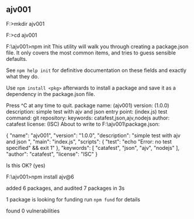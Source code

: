 ## ajv001

F:\>mkdir ajv001

F:\>cd ajv001

F:\ajv001>npm init
This utility will walk you through creating a package.json file.
It only covers the most common items, and tries to guess sensible defaults.

See `npm help init` for definitive documentation on these fields
and exactly what they do.

Use `npm install <pkg>` afterwards to install a package and
save it as a dependency in the package.json file.

Press ^C at any time to quit.
package name: (ajv001)
version: (1.0.0)
description: simple test with ajv and json 
entry point: (index.js)
test command:
git repository:
keywords: catafest,json,ajv,nodejs
author: catafest
license: (ISC)
About to write to F:\ajv001\package.json:

{
  "name": "ajv001",
  "version": "1.0.0",
  "description": "simple test with ajv and json ",
  "main": "index.js",
  "scripts": {
    "test": "echo \"Error: no test specified\" && exit 1"
  },
  "keywords": [
    "catafest",
    "json",
    "ajv",
    "nodejs"
  ],
  "author": "catafest",
  "license": "ISC"
}

Is this OK? (yes)

F:\ajv001>npm install ajv@6

added 6 packages, and audited 7 packages in 3s

1 package is looking for funding
  run `npm fund` for details

found 0 vulnerabilities
